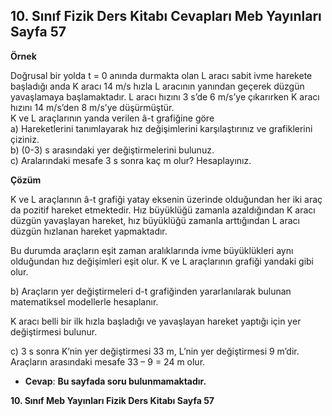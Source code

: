 ## 10. Sınıf Fizik Ders Kitabı Cevapları Meb Yayınları Sayfa 57

**Örnek**

Doğrusal bir yolda t = 0 anında durmakta olan L aracı sabit ivme harekete başladığı anda K aracı 14 m/s hızla L aracının yanından geçerek düzgün yavaşlamaya başlamaktadır. L aracı hızını 3 s’de 6 m/s’ye çıkarırken K aracı hızını 14 m/s’den 8 m/s’ye düşürmüştür.  
 K ve L araçlarının yanda verilen â-t grafiğine göre  
 a) Hareketlerini tanımlayarak hız değişimlerini karşılaştırınız ve grafiklerini çiziniz.  
 b) (0-3) s arasındaki yer değiştirmelerini bulunuz.  
 c) Aralarındaki mesafe 3 s sonra kaç m olur? Hesaplayınız.

**Çözüm**

K ve L araçlarının â-t grafiği yatay eksenin üzerinde olduğundan her iki araç da pozitif hareket etmektedir. Hız büyüklüğü zamanla azaldığından K aracı düzgün yavaşlayan hareket, hız büyüklüğü zamanla arttığından L aracı düzgün hızlanan hareket yapmaktadır.

Bu durumda araçların eşit zaman aralıklarında ivme büyüklükleri aynı olduğundan hız değişimleri eşit olur. K ve L araçlarının grafiği yandaki gibi olur.

b) Araçların yer değiştirmeleri d-t grafiğinden yararlanılarak bulunan matematiksel modellerle hesaplanır.

K aracı belli bir ilk hızla başladığı ve yavaşlayan hareket yaptığı için yer değiştirmesi bulunur.

c) 3 s sonra K’nin yer değiştirmesi 33 m, L’nin yer değiştirmesi 9 m’dir. Araçların arasındaki mesafe 33 – 9 = 24 m olur.

* **Cevap**: **Bu sayfada soru bulunmamaktadır.**

**10. Sınıf Meb Yayınları Fizik Ders Kitabı Sayfa 57**